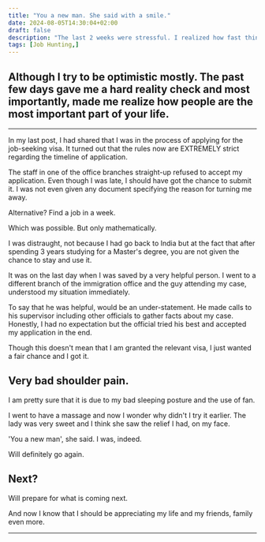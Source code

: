 ```yaml
---
title: "You a new man. She said with a smile."
date: 2024-08-05T14:30:04+02:00
draft: false
description: "The last 2 weeks were stressful. I realized how fast things can move. Things you think are always going to stay with you. Maybe they don't. And shoulder-pain didn't make it all better."
tags: [Job Hunting,]
---
```


## Although I try to be optimistic mostly. The past few days gave me a hard reality check and most importantly, made me realize how people are the most important part of your life.
---

In my last post, I had shared that I was in the process of applying for the job-seeking visa. It turned out that the rules now are EXTREMELY strict regarding the timeline of application.

The staff in one of the office branches straight-up refused to accept my application. Even though I was late, I should have got the chance to submit it. I was not even given any document specifying the reason for turning me away.

Alternative? Find a job in a week.

Which was possible. But only mathematically.

I was distraught, not because I had go back to India but at the fact that after spending 3 years studying for a Master's degree, you are not given the chance to stay and use it.

It was on the last day when I was saved by a very helpful person. I went to a different branch of the immigration office and the guy attending my case, understood my situation immediately.

To say that he was helpful, would be an under-statement. He made calls to his supervisor including other officials to gather facts about my case. Honestly, I had no expectation but the official tried his best and accepted my application in the end.

Though this doesn't mean that I am granted the relevant visa, I just wanted a fair chance and I got it.

## Very bad shoulder pain.

I am pretty sure that it is due to my bad sleeping posture and the use of fan.

I went to have a massage and now I wonder why didn't I try it earlier. The lady was very sweet and I think she saw the relief I had, on my face.

'You a new man', she said. I was, indeed.

Will definitely go again.

## Next?

Will prepare for what is coming next.

And now I know that I should be appreciating my life and my friends, family even more.

---
